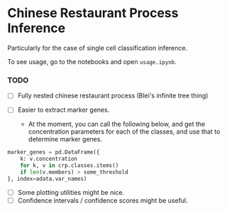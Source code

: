 # Chinese Restaurant Process Inference

Particularly for the case of single cell classification inference.

To see usage, go to the notebooks and open `usage.ipynb`.

### TODO
- [ ] Fully nested chinese restaurant process (Blei's infinite tree thing)

- [ ] Easier to extract marker genes.
    - At the moment, you can call the following below, and get the concentration parameters for each of the classes, and use that to determine marker genes.

```python
marker_genes = pd.DataFrame({
    k: v.concentration 
    for k, v in crp.classes.items() 
    if len(v.members) > some_threshold
}, index=adata.var_names)
```

- [ ] Some plotting utilities might be nice.
- [ ] Confidence intervals / confidence scores might be useful.
